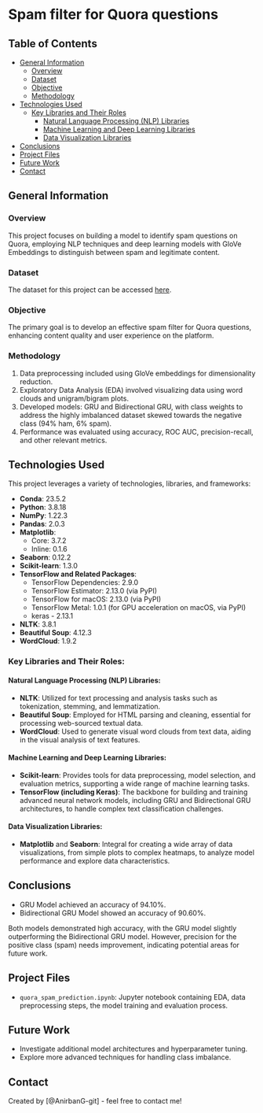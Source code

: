# Spam filter for Quora questions

## Table of Contents
* [General Information](#general-information)
  * [Overview](#overview)
  * [Dataset](#dataset)
  * [Objective](#objective)
  * [Methodology](#methodology)
* [Technologies Used](#technologies-used)
  * [Key Libraries and Their Roles](#key-libraries-and-their-roles)
    * [Natural Language Processing (NLP) Libraries](#natural-language-processing-nlp-libraries)
    * [Machine Learning and Deep Learning Libraries](#machine-learning-and-deep-learning-libraries)
    * [Data Visualization Libraries](#data-visualization-libraries)
* [Conclusions](#conclusions)
* [Project Files](#project-files)
* [Future Work](#future-work)
* [Contact](#contact)

## General Information

### Overview
This project focuses on building a model to identify spam questions on Quora, employing NLP techniques and deep learning models with GloVe Embeddings to distinguish between spam and legitimate content.

### Dataset
The dataset for this project can be accessed [here](https://www.dropbox.com/sh/kpf9z73woodfssv/AAAw1_JIzpuVvwteJCma0xMla?dl=0).

### Objective
The primary goal is to develop an effective spam filter for Quora questions, enhancing content quality and user experience on the platform.

### Methodology
1. Data preprocessing included using GloVe embeddings for dimensionality reduction.
2. Exploratory Data Analysis (EDA) involved visualizing data using word clouds and unigram/bigram plots.
3. Developed models: GRU and Bidirectional GRU, with class weights to address the highly imbalanced dataset skewed towards the negative class (94% ham, 6% spam).
4. Performance was evaluated using accuracy, ROC AUC, precision-recall, and other relevant metrics.

## Technologies Used

This project leverages a variety of technologies, libraries, and frameworks:

- **Conda**: 23.5.2
- **Python**: 3.8.18
- **NumPy**: 1.22.3
- **Pandas**: 2.0.3
- **Matplotlib**:
  - Core: 3.7.2
  - Inline: 0.1.6
- **Seaborn**: 0.12.2
- **Scikit-learn**: 1.3.0
- **TensorFlow and Related Packages**:
  - TensorFlow Dependencies: 2.9.0
  - TensorFlow Estimator: 2.13.0 (via PyPI)
  - TensorFlow for macOS: 2.13.0 (via PyPI)
  - TensorFlow Metal: 1.0.1 (for GPU acceleration on macOS, via PyPI)
  - keras - 2.13.1 
- **NLTK**: 3.8.1
- **Beautiful Soup**: 4.12.3
- **WordCloud**: 1.9.2

### Key Libraries and Their Roles:

#### Natural Language Processing (NLP) Libraries:
- **NLTK**: Utilized for text processing and analysis tasks such as tokenization, stemming, and lemmatization.
- **Beautiful Soup**: Employed for HTML parsing and cleaning, essential for processing web-sourced textual data.
- **WordCloud**: Used to generate visual word clouds from text data, aiding in the visual analysis of text features.

#### Machine Learning and Deep Learning Libraries:
- **Scikit-learn**: Provides tools for data preprocessing, model selection, and evaluation metrics, supporting a wide range of machine learning tasks.
- **TensorFlow (including Keras)**: The backbone for building and training advanced neural network models, including GRU and Bidirectional GRU architectures, to handle complex text classification challenges.

#### Data Visualization Libraries:
- **Matplotlib** and **Seaborn**: Integral for creating a wide array of data visualizations, from simple plots to complex heatmaps, to analyze model performance and explore data characteristics.


## Conclusions
- GRU Model achieved an accuracy of 94.10%.
- Bidirectional GRU Model showed an accuracy of 90.60%.
  
Both models demonstrated high accuracy, with the GRU model slightly outperforming the Bidirectional GRU model. However, precision for the positive class (spam) needs improvement, indicating potential areas for future work.

## Project Files
- `quora_spam_prediction.ipynb`: Jupyter notebook containing EDA, data preprocessing steps, the model training and evaluation process.

## Future Work
- Investigate additional model architectures and hyperparameter tuning.
- Explore more advanced techniques for handling class imbalance.

## Contact
Created by [@AnirbanG-git] - feel free to contact me!
